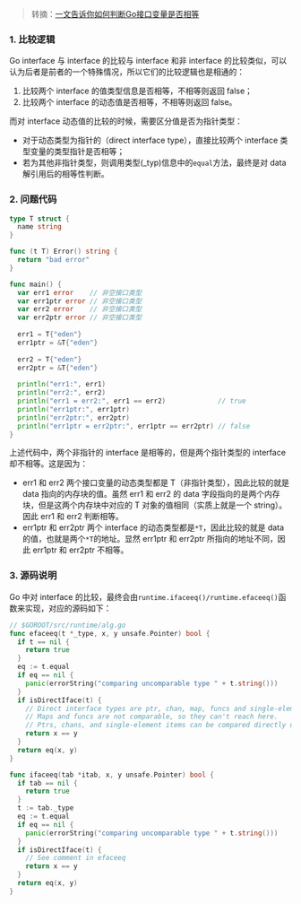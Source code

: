 > 转摘：[一文告诉你如何判断Go接口变量是否相等](https://mp.weixin.qq.com/s/2Pw8fsnjvu9-uTzf4Imojg)

### 1. 比较逻辑

Go interface 与 interface 的比较与 interface 和非 interface 的比较类似，可以认为后者是前者的一个特殊情况，所以它们的比较逻辑也是相通的：

1. 比较两个 interface 的值类型信息是否相等，不相等则返回 false；
2. 比较两个 interface 的动态值是否相等，不相等则返回 false。

而对 interface 动态值的比较的时候，需要区分值是否为指针类型：

* 对于动态类型为指针的（direct interface type），直接比较两个 interface 类型变量的类型指针是否相等；
* 若为其他非指针类型，则调用类型(_typ)信息中的`equal`方法，最终是对 data 解引用后的相等性判断。

### 2. 问题代码

```go
type T struct {
  name string
}

func (t T) Error() string {
  return "bad error"
}

func main() {
  var err1 error    // 非空接口类型
  var err1ptr error // 非空接口类型
  var err2 error    // 非空接口类型
  var err2ptr error // 非空接口类型
  
  err1 = T{"eden"}
  err1ptr = &T{"eden"}
  
  err2 = T{"eden"}
  err2ptr = &T{"eden"}
  
  println("err1:", err1)
  println("err2:", err2)
  println("err1 = err2:", err1 == err2)             // true
  println("err1ptr:", err1ptr)
  println("err2ptr:", err2ptr)
  println("err1ptr = err2ptr:", err1ptr == err2ptr) // false
}
```

上述代码中，两个非指针的 interface 是相等的，但是两个指针类型的 interface 却不相等。这是因为：

* err1 和 err2 两个接口变量的动态类型都是 T（非指针类型），因此比较的就是 data 指向的内存块的值。虽然 err1 和 err2 的 data 字段指向的是两个内存块，但是这两个内存块中对应的 T 对象的值相同（实质上就是一个 string）。因此 err1 和 err2 判断相等。
* err1ptr 和 err2ptr 两个 interface 的动态类型都是`*T`，因此比较的就是 data 的值，也就是两个`*T`的地址。显然 err1ptr 和 err2ptr 所指向的地址不同，因此 err1ptr 和 err2ptr 不相等。

### 3. 源码说明

Go 中对 interface 的比较，最终会由`runtime.ifaceeq()/runtime.efaceeq()`函数来实现，对应的源码如下：

```go
// $GOROOT/src/runtime/alg.go
func efaceeq(t *_type, x, y unsafe.Pointer) bool {
  if t == nil {
    return true
  }
  eq := t.equal
  if eq == nil {
    panic(errorString("comparing uncomparable type " + t.string()))
  }
  if isDirectIface(t) {
    // Direct interface types are ptr, chan, map, funcs and single-element struct/arrays thereof.
    // Maps and funcs are not comparable, so they can't reach here.
    // Ptrs, chans, and single-element items can be compared directly using ==.
    return x == y
  }
  return eq(x, y)
}

func ifaceeq(tab *itab, x, y unsafe.Pointer) bool {
  if tab == nil {
    return true
  }
  t := tab._type
  eq := t.equal
  if eq == nil {
    panic(errorString("comparing uncomparable type " + t.string()))
  }
  if isDirectIface(t) {
    // See comment in efaceeq
    return x == y
  }
  return eq(x, y)
}
```